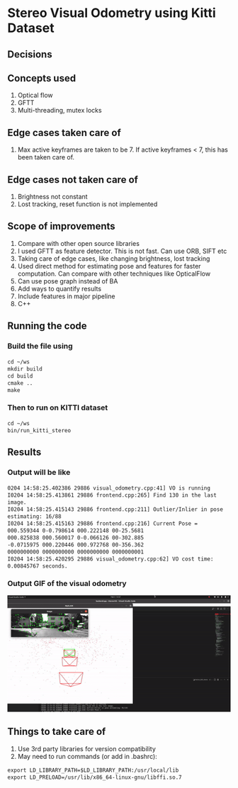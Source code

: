 # Stereo Visual Odometry using Kitti Dataset

## Decisions 

## Concepts used
1. Optical flow
2. GFTT
3. Multi-threading, mutex locks

## Edge cases taken care of
1. Max active keyframes are taken to be 7. If active keyframes < 7, this has been taken care of.

## Edge cases not taken care of
1. Brightness not constant
2. Lost tracking, reset function is not implemented

## Scope of improvements
1. Compare with other open source libraries
2. I used GFTT as feature detector. This is not fast. Can use ORB, SIFT etc
3. Taking care of edge cases, like changing brightness, lost tracking
4. Used direct method for estimating pose and features for faster computation. Can compare with other techniques like OpticalFlow
5. Can use pose graph instead of BA
6. Add ways to quantify results
7. Include features in major pipeline
8. C++

## Running the code
### Build the file using
```
cd ~/ws
mkdir build
cd build
cmake ..
make
```
### Then to run on KITTI dataset

```
cd ~/ws
bin/run_kitti_stereo
```

## Results

### Output will be like

```
0204 14:58:25.402386 29886 visual_odometry.cpp:41] VO is running
I0204 14:58:25.413861 29886 frontend.cpp:265] Find 130 in the last image.
I0204 14:58:25.415143 29886 frontend.cpp:211] Outlier/Inlier in pose estimating: 16/88
I0204 14:58:25.415163 29886 frontend.cpp:216] Current Pose = 
000.559344 0-0.798614 000.222148 00-25.5681
000.825838 000.560017 0-0.066126 00-302.885
-0.0715975 000.220446 000.972768 00-356.362
0000000000 0000000000 0000000000 0000000001
I0204 14:58:25.420295 29886 visual_odometry.cpp:62] VO cost time: 0.00845767 seconds.
```

### Output GIF of the visual odometry
![Output](result.gif)

## Things to take care of
1. Use 3rd party libraries for version compatibility
2. May need to run commands (or add in .bashrc):
```
export LD_LIBRARY_PATH=$LD_LIBRARY_PATH:/usr/local/lib
export LD_PRELOAD=/usr/lib/x86_64-linux-gnu/libffi.so.7
```
